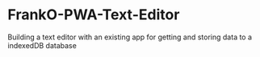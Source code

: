 # FrankO-PWA-Text-Editor
Building a text editor with an existing app for getting and storing data to a indexedDB database
